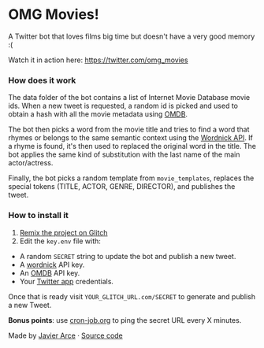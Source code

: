 OMG Movies!
=================

A Twitter bot that loves films big time but doesn't have a very good memory :( 

Watch it in action here: https://twitter.com/omg_movies

### How does it work

The data folder of the bot contains a list of Internet Movie Database movie ids. When a new tweet is requested, a random id is picked and used to obtain a hash with all the movie metadata using [OMDB](http://omdbapi.com).

The bot then picks a word from the movie title and tries to find a word that rhymes or belongs to the same semantic context using the [Wordnick API](https://developer.wordnik.com). If a rhyme is found, it's then used to replaced the original word in the title. The bot applies the same kind of substitution with the last name of the main actor/actress. 

Finally, the bot picks a random template from `movie_templates`, replaces the special tokens (TITLE, ACTOR, GENRE, DIRECTOR), and publishes the tweet.

### How to install it

1. [Remix the project on Glitch](https://glitch.com/edit/#!/omg-movies)
2. Edit the `key.env` file with:
 - A random `SECRET` string to update the bot and publish a new tweet.
 - A [wordnick](https://developer.wordnik.com/) API key.
 - An [OMDB](http://omdbapi.com) API key.
 - Your [Twitter app](https://developer.twitter.com/en/apps) credentials.
 
Once that is ready visit `YOUR_GLITCH_URL.com/SECRET` to generate and publish a new Tweet.

**Bonus points**: use [cron-job.org](https://cron-job.org) to ping the secret URL every X minutes.

Made by [Javier Arce](http://twitter.com/javier) · [Source code](https://github.com/javierarce/omg_movies)